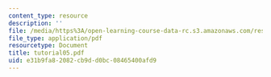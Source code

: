 ```yaml
---
content_type: resource
description: ''
file: /media/https%3A/open-learning-course-data-rc.s3.amazonaws.com/res-18-002-introduction-to-matlab-spring-2008/e31b9fa82082cb9dd0bc08465400afd9_tutorial05.pdf
file_type: application/pdf
resourcetype: Document
title: tutorial05.pdf
uid: e31b9fa8-2082-cb9d-d0bc-08465400afd9
---
```

